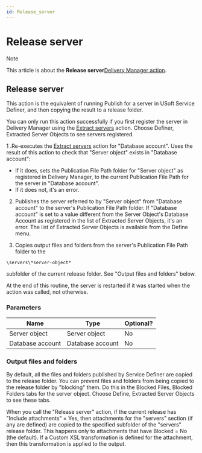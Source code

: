 ```yaml
---
id: Release_server
---
```


# Release server



> [!NOTE]
> This article is about the **Release server**[Delivery Manager action](/docs/Continuous_delivery/Delivery_Manager_actions_by_name).

## **Release server**

This action is the equivalent of running Publish for a server in USoft Service Definer, and then copying the result to a release folder.

You can only run this action successfully if you first register the server in Delivery Manager using the [Extract servers](/docs/Continuous_delivery/Delivery_Manager_actions_by_name/Extract_servers.md) action. Choose Definer, Extracted Server Objects to see servers registered.

1 .Re-executes the [Extract servers](/docs/Continuous_delivery/Delivery_Manager_actions_by_name/Extract_servers.md) action for "Database account". Uses the result of this action to check that "Server object" exists in "Database account":

- If it does, sets the Publication File Path folder for "Server object" as registered in Delivery Manager, to the current Publication File Path for the server in "Database account".
- If it does not, it's an error.

2. Publishes the server referred to by "Server object" from "Database account" to the server's Publication File Path folder. If "Database account" is set to a value different from the Server Object's Database Account as registered in the list of Extracted Server Objects, it's an error. The list of Extracted Server Objects is available from the Define menu.

3. Copies output files and folders from the server's Publication File Path folder to the

```
\servers\*server-object*
```

subfolder of the current release folder. See "Output files and folders" below.

At the end of this routine, the server is restarted if it was started when the action was called, not otherwise.

### Parameters

|**Name**|**Type**|**Optional?**|
|--------|--------|--------|
|Server object|Server object|No      |
|Database account|Database account|No      |



### Output files and folders

By default, all the files and folders published by Service Definer are copied to the release folder. You can prevent files and folders from being copied to the release folder by "blocking" them. Do this in the Blocked Files, Blocked Folders tabs for the server object. Choose Define, Extracted Server Objects to see these tabs.

When you call the "Release server" action, if the current release has "Include attachments" = Yes, then attachments for the "servers" section (if any are defined) are copied to the specified subfolder of the "servers" release folder. This happens only to attachments that have Blocked = No (the default). If a Custom XSL transformation is defined for the attachment, then this transformation is applied to the output.